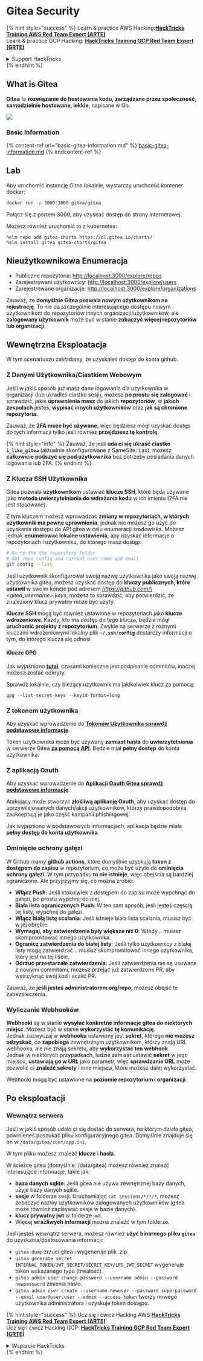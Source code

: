 # Gitea Security

{% hint style="success" %}
Learn & practice AWS Hacking:<img src="../../.gitbook/assets/image (1).png" alt="" data-size="line">[**HackTricks Training AWS Red Team Expert (ARTE)**](https://training.hacktricks.xyz/courses/arte)<img src="../../.gitbook/assets/image (1).png" alt="" data-size="line">\
Learn & practice GCP Hacking: <img src="../../.gitbook/assets/image (2).png" alt="" data-size="line">[**HackTricks Training GCP Red Team Expert (GRTE)**<img src="../../.gitbook/assets/image (2).png" alt="" data-size="line">](https://training.hacktricks.xyz/courses/grte)

<details>

<summary>Support HackTricks</summary>

* Sprawdź [**plany subskrypcyjne**](https://github.com/sponsors/carlospolop)!
* **Dołącz do** 💬 [**grupy Discord**](https://discord.gg/hRep4RUj7f) lub [**grupy telegram**](https://t.me/peass) lub **śledź** nas na **Twitterze** 🐦 [**@hacktricks\_live**](https://twitter.com/hacktricks\_live)**.**
* **Podziel się trikami hackingowymi, przesyłając PR-y do** [**HackTricks**](https://github.com/carlospolop/hacktricks) i [**HackTricks Cloud**](https://github.com/carlospolop/hacktricks-cloud) repozytoriów github.

</details>
{% endhint %}

## What is Gitea

**Gitea** to **rozwiązanie do hostowania kodu, zarządzane przez społeczność, samodzielnie hostowane, lekkie**, napisane w Go.

![](<../../.gitbook/assets/image (160).png>)

### Basic Information

{% content-ref url="basic-gitea-information.md" %}
[basic-gitea-information.md](basic-gitea-information.md)
{% endcontent-ref %}

## Lab

Aby uruchomić instancję Gitea lokalnie, wystarczy uruchomić kontener docker:
```bash
docker run -p 3000:3000 gitea/gitea
```
Połącz się z portem 3000, aby uzyskać dostęp do strony internetowej.

Możesz również uruchomić to z kubernetes:
```
helm repo add gitea-charts https://dl.gitea.io/charts/
helm install gitea gitea-charts/gitea
```
## Nieużytkownikowa Enumeracja

* Publiczne repozytoria: [http://localhost:3000/explore/repos](http://localhost:3000/explore/repos)
* Zarejestrowani użytkownicy: [http://localhost:3000/explore/users](http://localhost:3000/explore/users)
* Zarejestrowane organizacje: [http://localhost:3000/explore/organizations](http://localhost:3000/explore/organizations)

Zauważ, że **domyślnie Gitea pozwala nowym użytkownikom na rejestrację**. To nie da szczególnie interesującego dostępu nowym użytkownikom do repozytoriów innych organizacji/użytkowników, ale **zalogowany użytkownik** może być w stanie **zobaczyć więcej repozytoriów lub organizacji**.

## Wewnętrzna Eksploatacja

W tym scenariuszu zakładamy, że uzyskałeś dostęp do konta github.

### Z Danymi Użytkownika/Ciastkiem Webowym

Jeśli w jakiś sposób już masz dane logowania dla użytkownika w organizacji (lub ukradłeś ciastko sesji), możesz **po prostu się zalogować** i sprawdzić, jakie **uprawnienia masz** do jakich **repozytoriów**, w **jakich zespołach** jesteś, **wypisać innych użytkowników** oraz **jak są chronione repozytoria.**

Zauważ, że **2FA może być używane**, więc będziesz mógł uzyskać dostęp do tych informacji tylko jeśli również **przejdziesz tę kontrolę**.

{% hint style="info" %}
Zauważ, że jeśli **uda ci się ukraść ciastko `i_like_gitea`** (aktualnie skonfigurowane z SameSite: Lax), możesz **całkowicie podszyć się pod użytkownika** bez potrzeby posiadania danych logowania lub 2FA.
{% endhint %}

### Z Klucza SSH Użytkownika

Gitea pozwala **użytkownikom** ustawiać **klucze SSH**, które będą używane jako **metoda uwierzytelniania do wdrażania kodu** w ich imieniu (2FA nie jest stosowane).

Z tym kluczem możesz wprowadzać **zmiany w repozytoriach, w których użytkownik ma pewne uprawnienia**, jednak nie możesz go użyć do uzyskania dostępu do API gitea w celu enumeracji środowiska. Możesz jednak **enumerować lokalne ustawienia**, aby uzyskać informacje o repozytoriach i użytkowniku, do którego masz dostęp:
```bash
# Go to the the repository folder
# Get repo config and current user name and email
git config --list
```
Jeśli użytkownik skonfigurował swoją nazwę użytkownika jako swoją nazwę użytkownika gitea, możesz uzyskać dostęp do **kluczy publicznych, które ustawił** w swoim koncie pod adresem _https://github.com/\<gitea\_username>.keys_, możesz to sprawdzić, aby potwierdzić, że znaleziony klucz prywatny może być użyty.

**Klucze SSH** mogą być również ustawione w repozytoriach jako **klucze wdrożeniowe**. Każdy, kto ma dostęp do tego klucza, będzie mógł **uruchomić projekty z repozytorium**. Zwykle na serwerze z różnymi kluczami wdrożeniowymi lokalny plik **`~/.ssh/config`** dostarczy informacji o tym, do którego klucza się odnosi.

#### Klucze GPG

Jak wyjaśniono [**tutaj**](https://github.com/carlospolop/hacktricks-cloud/blob/master/pentesting-ci-cd/gitea-security/broken-reference/README.md), czasami konieczne jest podpisanie commitów, inaczej możesz zostać odkryty.

Sprawdź lokalnie, czy bieżący użytkownik ma jakikolwiek klucz za pomocą:
```shell
gpg --list-secret-keys --keyid-format=long
```
### Z tokenem użytkownika

Aby uzyskać wprowadzenie do [**Tokenów Użytkownika sprawdź podstawowe informacje**](basic-gitea-information.md#personal-access-tokens).

Token użytkownika może być używany **zamiast hasła** do **uwierzytelnienia** w serwerze Gitea [**za pomocą API**](https://try.gitea.io/api/swagger#/). Będzie miał **pełny dostęp** do konta użytkownika.

### Z aplikacją Oauth

Aby uzyskać wprowadzenie do [**Aplikacji Oauth Gitea sprawdź podstawowe informacje**](./#with-oauth-application).

Atakujący może stworzyć **złośliwą aplikację Oauth**, aby uzyskać dostęp do uprzywilejowanych danych/akcji użytkowników, którzy prawdopodobnie zaakceptują je jako część kampanii phishingowej.

Jak wyjaśniono w podstawowych informacjach, aplikacja będzie miała **pełny dostęp do konta użytkownika**.

### Ominięcie ochrony gałęzi

W Github mamy **github actions**, które domyślnie uzyskują **token z dostępem do zapisu** w repozytorium, co może być użyte do **ominięcia ochrony gałęzi**. W tym przypadku **to nie istnieje**, więc obejścia są bardziej ograniczone. Ale przyjrzyjmy się, co można zrobić:

* **Włącz Push**: Jeśli ktokolwiek z dostępem do zapisu może wypchnąć do gałęzi, po prostu wypchnij do niej.
* **Biała lista ograniczonych Push**: W ten sam sposób, jeśli jesteś częścią tej listy, wypchnij do gałęzi.
* **Włącz białą listę scalania**: Jeśli istnieje biała lista scalania, musisz być w jej obrębie.
* **Wymagaj, aby zatwierdzenia były większe niż 0**: Wtedy... musisz skompromitować innego użytkownika.
* **Ogranicz zatwierdzenia do białej listy**: Jeśli tylko użytkownicy z białej listy mogą zatwierdzać... musisz skompromitować innego użytkownika, który jest na tej liście.
* **Odrzuć przestarzałe zatwierdzenia**: Jeśli zatwierdzenia nie są usuwane z nowymi commitami, możesz przejąć już zatwierdzone PR, aby wstrzyknąć swój kod i scalić PR.

Zauważ, że **jeśli jesteś administratorem org/repo**, możesz obejść te zabezpieczenia.

### Wyliczanie Webhooków

**Webhooki** są w stanie **wysyłać konkretne informacje gitea do niektórych miejsc**. Możesz być w stanie **wykorzystać tę komunikację**.\
Jednak zazwyczaj w **webhooku** ustawiony jest **sekret**, którego **nie możesz odzyskać**, co **zapobiega** zewnętrznym użytkownikom, którzy znają URL webhooka, ale nie znają sekretu, aby **wykorzystać ten webhook**.\
Jednak w niektórych przypadkach, ludzie zamiast ustawić **sekret** w jego miejscu, **ustawiają go w URL** jako parametr, więc **sprawdzanie URL** może pozwolić ci **znaleźć sekrety** i inne miejsca, które możesz dalej wykorzystać.

Webhooki mogą być ustawione na **poziomie repozytorium i organizacji**.

## Po eksploatacji

### Wewnątrz serwera

Jeśli w jakiś sposób udało ci się dostać do serwera, na którym działa gitea, powinieneś poszukać pliku konfiguracyjnego gitea. Domyślnie znajduje się on w `/data/gitea/conf/app.ini`.

W tym pliku możesz znaleźć **klucze** i **hasła**.

W ścieżce gitea (domyślnie: /data/gitea) możesz również znaleźć interesujące informacje, takie jak:

* **baza danych sqlite**: Jeśli gitea nie używa zewnętrznej bazy danych, użyje bazy danych sqlite.
* **sesje** w folderze sesji: Uruchamiając `cat sessions/*/*/*`, możesz zobaczyć nazwy użytkowników zalogowanych użytkowników (gitea może również zapisywać sesje w bazie danych).
* **klucz prywatny jwt** w folderze jwt.
* Więcej **wrażliwych informacji** można znaleźć w tym folderze.

Jeśli jesteś wewnątrz serwera, możesz również **użyć binarnego pliku `gitea`** do uzyskania/dostosowania informacji:

* `gitea dump` zrzuci gitea i wygeneruje plik .zip.
* `gitea generate secret INTERNAL_TOKEN/JWT_SECRET/SECRET_KEY/LFS_JWT_SECRET` wygeneruje token wskazanego typu (trwałość).
* `gitea admin user change-password --username admin --password newpassword` zmienia hasło.
* `gitea admin user create --username newuser --password superpassword --email user@user.user --admin --access-token` tworzy nowego użytkownika administratora i uzyskuje token dostępu.

{% hint style="success" %}
Ucz się i ćwicz Hacking AWS:<img src="../../.gitbook/assets/image (1).png" alt="" data-size="line">[**HackTricks Training AWS Red Team Expert (ARTE)**](https://training.hacktricks.xyz/courses/arte)<img src="../../.gitbook/assets/image (1).png" alt="" data-size="line">\
Ucz się i ćwicz Hacking GCP: <img src="../../.gitbook/assets/image (2).png" alt="" data-size="line">[**HackTricks Training GCP Red Team Expert (GRTE)**<img src="../../.gitbook/assets/image (2).png" alt="" data-size="line">](https://training.hacktricks.xyz/courses/grte)

<details>

<summary>Wsparcie HackTricks</summary>

* Sprawdź [**plany subskrypcyjne**](https://github.com/sponsors/carlospolop)!
* **Dołącz do** 💬 [**grupy Discord**](https://discord.gg/hRep4RUj7f) lub [**grupy telegram**](https://t.me/peass) lub **śledź** nas na **Twitterze** 🐦 [**@hacktricks\_live**](https://twitter.com/hacktricks\_live)**.**
* **Dziel się trikami hackingowymi, przesyłając PR do** [**HackTricks**](https://github.com/carlospolop/hacktricks) i [**HackTricks Cloud**](https://github.com/carlospolop/hacktricks-cloud) repozytoriów github.

</details>
{% endhint %}

